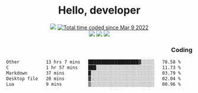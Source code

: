 # <div align='center' >Hello, developer</div>

<div align='center'>
  <a ><img src="https://img.shields.io/badge/dynamic/json?url=https%3A%2F%2Fapi.swo.moe%2Fstats%2Fgithub%2FFree-Aaron-Li&query=count&color=181717&label=GitHub&labelColor=282c34&logo=github&suffix=+follows&cacheSeconds=3600"></a>
  <a href="https://wakatime.com/@fe40087f-8eae-48dc-9950-ad0633db1591"><img src="https://wakatime.com/badge/user/fe40087f-8eae-48dc-9950-ad0633db1591.svg" alt="Total time coded since Mar 9 2022" /></a>
</div>
<div align='center'>
  <a><img src="https://img.shields.io/badge/Rookie-blue?style=plastic&logo=c&logoColor=blue&labelColor=F5B7DB"></a>
  <a><img src="https://img.shields.io/badge/Rookie-blue?style=plastic&logo=c%2B%2B&logoColor=blue&labelColor=F5B7DB"></a> 
  <a><img src="https://img.shields.io/badge/Rookie-blue?style=plastic&logo=python&logoColor=blue&labelColor=F5B7DB"></a> 
</div>

<div align='right'>
  <h3>Coding</h3>
</div>

<!--START_SECTION:waka-->

```txt
Other          13 hrs 7 mins   ███████████████████▓░░░░░   78.58 %
C              1 hr 57 mins    ███░░░░░░░░░░░░░░░░░░░░░░   11.73 %
Markdown       37 mins         █░░░░░░░░░░░░░░░░░░░░░░░░   03.79 %
Desktop file   20 mins         ▓░░░░░░░░░░░░░░░░░░░░░░░░   02.04 %
Lua            9 mins          ▒░░░░░░░░░░░░░░░░░░░░░░░░   00.96 %
```

<!--END_SECTION:waka-->




